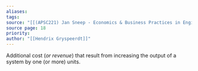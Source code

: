 ```yaml
---
aliases: 
tags: 
source: "[[(APSC221) Jan Sneep - Economics & Business Practices in Engineering.pdf#page=18&selection=37,4,37,20|(APSC221) Jan Sneep - Economics & Business Practices in Engineering, page 18]]"
source page: 18
priority: 
author: "[[Hendrix Gryspeerdt]]"
---
```

Additional cost (*or revenue*) that result from increasing the output of a system by one (or more) units.
